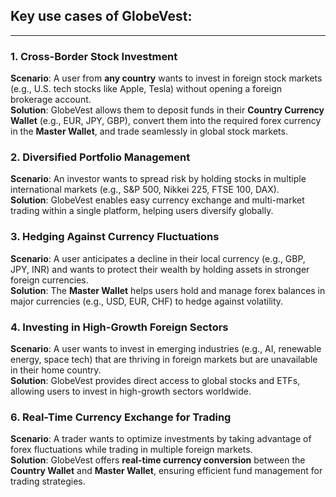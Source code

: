 ## Key use cases of **GlobeVest**:

---

### **1. Cross-Border Stock Investment**  
**Scenario**: A user from **any country** wants to invest in foreign stock markets (e.g., U.S. tech stocks like Apple, Tesla) without opening a foreign brokerage account.  
**Solution**: GlobeVest allows them to deposit funds in their **Country Currency Wallet** (e.g., EUR, JPY, GBP), convert them into the required forex currency in the **Master Wallet**, and trade seamlessly in global stock markets.  

### **2. Diversified Portfolio Management**  
**Scenario**: An investor wants to spread risk by holding stocks in multiple international markets (e.g., S&P 500, Nikkei 225, FTSE 100, DAX).  
**Solution**: GlobeVest enables easy currency exchange and multi-market trading within a single platform, helping users diversify globally.  

### **3. Hedging Against Currency Fluctuations**  
**Scenario**: A user anticipates a decline in their local currency (e.g., GBP, JPY, INR) and wants to protect their wealth by holding assets in stronger foreign currencies.  
**Solution**: The **Master Wallet** helps users hold and manage forex balances in major currencies (e.g., USD, EUR, CHF) to hedge against volatility.  

### **4. Investing in High-Growth Foreign Sectors**  
**Scenario**: A user wants to invest in emerging industries (e.g., AI, renewable energy, space tech) that are thriving in foreign markets but are unavailable in their home country.  
**Solution**: GlobeVest provides direct access to global stocks and ETFs, allowing users to invest in high-growth sectors worldwide.  

### **6. Real-Time Currency Exchange for Trading**  
**Scenario**: A trader wants to optimize investments by taking advantage of forex fluctuations while trading in multiple foreign markets.  
**Solution**: GlobeVest offers **real-time currency conversion** between the **Country Wallet** and **Master Wallet**, ensuring efficient fund management for trading strategies.  